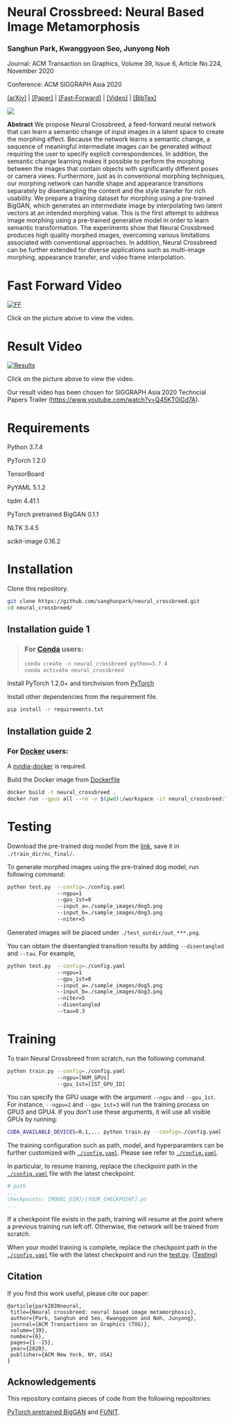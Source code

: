 # Neural Crossbreed: Neural Based Image Metamorphosis
### Sanghun Park, Kwanggyoon Seo, Junyong Noh

Journal: ACM Transaction on Graphics, Volume 39, Issue 6, Article No.224, November 2020

Conference: ACM SIGGRAPH Asia 2020

[[arXiv]](https://arxiv.org/abs/2009.00905) |
[[Paper]](https://dl.acm.org/doi/10.1145/3414685.3417797) |
[[Fast-Forward]](https://youtu.be/yQ2-Vyq5RaM) |
[[Video]](https://youtu.be/xKXiPJ3hKSc) |
[[BibTex]](#Citation)
<p align="left">
<img src="docs/teaser.png">
</p>

__Abstract__ We propose Neural Crossbreed, a feed-forward neural network that can learn a semantic change of input images in a latent space to create the morphing effect. Because the network learns a semantic change, a sequence of meaningful intermediate images can be generated without requiring the user to specify explicit correspondences. In addition, the semantic change learning makes it possible to perform the morphing between the images that contain objects with significantly different poses or camera views. Furthermore, just as in conventional morphing techniques, our morphing network can handle shape and appearance transitions separately by disentangling the content and the style transfer for rich usability. We prepare a training dataset for morphing using a pre-trained BigGAN, which generates an intermediate image by interpolating two latent vectors at an intended morphing value. This is the first attempt to address image morphing using a pre-trained generative model in order to learn semantic transformation. The experiments show that Neural Crossbreed produces high quality morphed images, overcoming various limitations associated with conventional approaches. In addition, Neural Crossbreed can be further extended for diverse applications such as multi-image morphing, appearance transfer, and video frame interpolation.


<!-- The code will be updated soon. -->

# Fast Forward Video
[![FF](https://img.youtube.com/vi/yQ2-Vyq5RaM/0.jpg)](https://www.youtube.com/watch?v=yQ2-Vyq5RaM "Neural Crossbreed (SIGGRAPH Asia 2020 Fast Forward)")

Click on the picture above to view the video.
# Result Video
[![Results](https://img.youtube.com/vi/xKXiPJ3hKSc/0.jpg)](https://www.youtube.com/watch?v=xKXiPJ3hKSc " 0:01 / 2:11 Neural Crossbreed: Neural Based Image Metamorphosis")

Click on the picture above to view the video.

Our result video has been chosen for SIGGRAPH Asia 2020 Techncial Papers Trailer (https://www.youtube.com/watch?v=Q45KT0lGd7A).

# Requirements
Python 3.7.4

PyTorch 1.2.0

TensorBoard

PyYAML 5.1.2

tqdm 4.41.1

PyTorch pretrained BigGAN 0.1.1

NLTK 3.4.5

scikit-image 0.16.2

# Installation 

Clone this repository.
```bash
git clone https://github.com/sanghunpark/neural_crossbreed.git
cd neural_crossbreed/
```
## Installation guide 1
>### For [Conda](https://www.anaconda.com/) users:
>```bash
>conda create -n neural_crossbreed python=3.7.4
>conda activate neural_crossbreed
>```

Install PyTorch 1.2.0+ and torchvision from [PyTorch](http://pytorch.org.)

Install other dependencies from the requirement file.

```bash
pip install -r requirements.txt 
```

## Installation guide 2
### For [Docker](https://www.docker.com/) users:
A [nvidia-docker](https://github.com/NVIDIA/nvidia-docker) is required.

Build the Docker image from [Dockerfile](https://github.com/sanghunpark/neural_crossbreed/blob/master/Dockerfile)



```bash
docker build -t neural_crossbreed .
docker run --gpus all --rm -v $(pwd):/workspace -it neural_crossbreed:latest
```


# Testing

Download the pre-trained dog model from the [link](https://drive.google.com/drive/folders/1IhxQ-fus-maSEakuFy7PorP1dkWI1WyR?usp=sharing), save it in `./train_dir/nc_final/`.

To generate morphed images using the pre-trained dog model, run following command:
```bash
python test.py  --config=./config.yaml
                --ngpu=1
                --gpu_1st=0
                --input_a=./sample_images/dog5.png
                --input_b=./sample_images/dog3.png
                --niter=5
```
Generated images will be placed under `./test_outdir/out_***.png`.
<!-- Generated images will be stored in the `./test_outdir/`. -->

You can obtain the disentangled transition results by adding `--disentangled` and `--tau`. For example,
```bash
python test.py  --config=./config.yaml
                --ngpu=1
                --gpu_1st=0
                --input_a=./sample_images/dog5.png
                --input_b=./sample_images/dog3.png
                --niter=5
                --disentangled
                --tau=0.3
```

# Training
To train Neural Crossbreed from scratch, run the following command.

```bash
python train.py --config=./config.yaml
                --ngpu=[NUM_GPUs]
                --gpu_1st=[1ST_GPU_ID]
```
You can specify the GPU usage with the argument `--ngpu` and `--gpu_1st`. For instance, `--ngpu=2` and `--gpu_1st=3` will run the training process on GPU3 and GPU4. If you don't use these arguments, it will use all visible GPUs by running:
```bash
CUDA_AVAILABLE_DEVICES=0,1,... python train.py --config=./config.yaml
```

The training configuration such as path, model, and hyperparamters can be further customized with [`./config.yaml`](https://github.com/sanghunpark/neural_crossbreed/blob/master/config.yaml). Please see refer to [`./config.yaml`](https://github.com/sanghunpark/neural_crossbreed/blob/master/config.yaml). 

In particular, to resume training, replace the checkpoint path in the [`./config.yaml`](https://github.com/sanghunpark/neural_crossbreed/blob/master/config.yaml) file with the latest checkpoint. 
```yaml
# path
...
checkpoints: [MODEL_DIR]/[YOUR_CHECKPOINT].pt
...
```
If a checkpoint file exists in the path, training will resume at the point where a previous training run left off. Otherwise, the network will be trained from scratch.

When your model training is complete, replace the checkpoint path in the [`./config.yaml`](https://github.com/sanghunpark/neural_crossbreed/blob/master/config.yaml) file  with the latest checkpoint and run the [test.py](https://github.com/sanghunpark/neural_crossbreed/blob/master/test.py). ([Testing](#Testing))


## Citation
 If you find this work useful, please cite our paper:
 ```
@article{park2020neural,
  title={Neural crossbreed: neural based image metamorphosis},
  author={Park, Sanghun and Seo, Kwanggyoon and Noh, Junyong},
  journal={ACM Transactions on Graphics (TOG)},
  volume={39},
  number={6},
  pages={1--15},
  year={2020},
  publisher={ACM New York, NY, USA}
}
```

## Acknowledgements
This repository contains pieces of code from the following repositories:

[PyTorch pretrained BigGAN](https://github.com/huggingface/pytorch-pretrained-BigGAN) and [FUNIT](https://github.com/NVlabs/FUNIT). 
